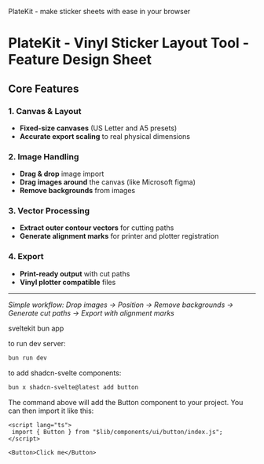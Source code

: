 PlateKit - make sticker sheets with ease in your browser

# PlateKit - Vinyl Sticker Layout Tool - Feature Design Sheet

## Core Features

### 1. Canvas & Layout
- **Fixed-size canvases** (US Letter and A5 presets)
- **Accurate export scaling** to real physical dimensions

### 2. Image Handling
- **Drag & drop** image import
- **Drag images around** the canvas (like Microsoft figma)
- **Remove backgrounds** from images

### 3. Vector Processing
- **Extract outer contour vectors** for cutting paths
- **Generate alignment marks** for printer and plotter registration

### 4. Export
- **Print-ready output** with cut paths
- **Vinyl plotter compatible** files

---

*Simple workflow: Drop images → Position → Remove backgrounds → Generate cut paths → Export with alignment marks*

sveltekit bun app

to run dev server:

```zsh
bun run dev
```

to add shadcn-svelte components:

```zsh
bun x shadcn-svelte@latest add button
```

The command above will add the Button component to your project. You can then import it like this:

```svelte
<script lang="ts">
 import { Button } from "$lib/components/ui/button/index.js";
</script>
 
<Button>Click me</Button>
```
